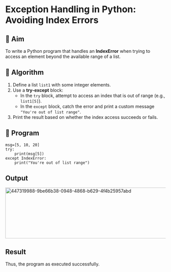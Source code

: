 # Exception Handling in Python: Avoiding Index Errors

## 🎯 Aim
To write a Python program that handles an **IndexError** when trying to access an element beyond the available range of a list.

## 🧠 Algorithm
1. Define a list `list1` with some integer elements.
2. Use a **try-except** block:
   - In the `try` block, attempt to access an index that is out of range (e.g., `list1[5]`).
   - In the `except` block, catch the error and print a custom message `"You're out of list range"`.
3. Print the result based on whether the index access succeeds or fails.

## 🧾 Program
```
msg=[5, 10, 20]
try:
    print(msg[5])
except IndexError:
    print("You're out of list range")
```

## Output
<img width="601" height="160" alt="447319988-9be66b38-0948-4868-b629-4f4b25957abd" src="https://github.com/user-attachments/assets/e2d63649-487c-4695-8de1-38a623d6cbf1" />


## Result
Thus, the program as executed successfully.
